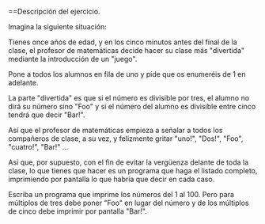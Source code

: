 ==Descripción del ejercicio.

Imagina la siguiente situación:

Tienes once años de edad, y en los cinco minutos antes del final de la clase, el profesor de matemáticas decide hacer su clase más "divertida" mediante la introducción de un "juego". 

Pone a todos los alumnos en fila de uno y pide que os enumeréis de 1 en adelante. 

La parte "divertida" es que si el número es divisible por tres, el alumno no dirá su número sino "Foo" y si el número del alumno es divisible entre cinco tendrá que decir "Bar!". 

Así que el profesor de matemáticas empieza a señalar a todos los compañeros de clase, a su vez, y felizmente gritar "uno!", "Dos!", "Foo", "cuatro!", "Bar!" ...

Así que, por supuesto, con el fin de evitar la vergüenza delante de toda la clase, lo que tienes que hacer es un programa que haga el listado completo, imprimiendo por pantalla lo que habría que decir en cada caso.

Escriba un programa que imprime los números del 1 al 100. Pero para múltiplos de tres debe poner "Foo" en lugar del número y de los múltiplos de cinco debe imprimir por pantalla "Bar!".